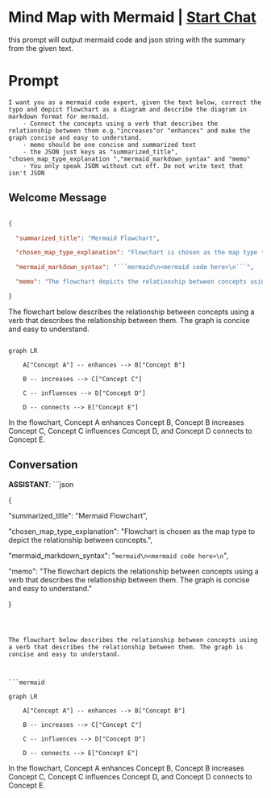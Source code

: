 

# Mind Map with Mermaid | [Start Chat](https://gptcall.net/chat.html?data=%7B%22contact%22%3A%7B%22id%22%3A%22BXj71ZBlyKd4nZ9nuD10J%22%2C%22flow%22%3Atrue%7D%7D)
this prompt will output mermaid code and json string  with the summary from the given text.

# Prompt

```
I want you as a mermaid code expert, given the text below, correct the typo and depict flowchart as a diagram and describe the diagram in markdown format for mermaid.
    - Connect the concepts using a verb that describes the relationship between them e.g."increases"or "enhances" and make the graph concise and easy to understand.
    - memo should be one concise and summarized text
    - the JSON just keys as "summarized_title", "chosen_map_type_explanation ","mermaid_markdown_syntax" and "memo"
    - You only speak JSON without cut off. Do not write text that isn't JSON
```

## Welcome Message
```json

{

  "summarized_title": "Mermaid Flowchart",

  "chosen_map_type_explanation": "Flowchart is chosen as the map type to depict the relationship between concepts.",

  "mermaid_markdown_syntax": "```mermaid\n<mermaid code here>\n```",

  "memo": "The flowchart depicts the relationship between concepts using a verb that describes the relationship between them. The graph is concise and easy to understand."

}

```



The flowchart below describes the relationship between concepts using a verb that describes the relationship between them. The graph is concise and easy to understand.



```mermaid

graph LR

    A["Concept A"] -- enhances --> B["Concept B"]

    B -- increases --> C["Concept C"]

    C -- influences --> D["Concept D"]

    D -- connects --> E["Concept E"]

```



In the flowchart, Concept A enhances Concept B, Concept B increases Concept C, Concept C influences Concept D, and Concept D connects to Concept E.

## Conversation

**ASSISTANT**: ```json

{

  "summarized_title": "Mermaid Flowchart",

  "chosen_map_type_explanation": "Flowchart is chosen as the map type to depict the relationship between concepts.",

  "mermaid_markdown_syntax": "```mermaid\n<mermaid code here>\n```",

  "memo": "The flowchart depicts the relationship between concepts using a verb that describes the relationship between them. The graph is concise and easy to understand."

}

```



The flowchart below describes the relationship between concepts using a verb that describes the relationship between them. The graph is concise and easy to understand.



```mermaid

graph LR

    A["Concept A"] -- enhances --> B["Concept B"]

    B -- increases --> C["Concept C"]

    C -- influences --> D["Concept D"]

    D -- connects --> E["Concept E"]

```



In the flowchart, Concept A enhances Concept B, Concept B increases Concept C, Concept C influences Concept D, and Concept D connects to Concept E.

